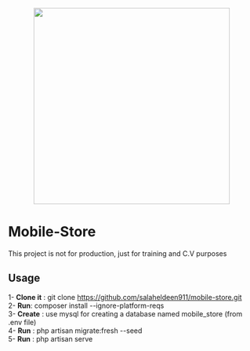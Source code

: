 <p align="center"><a href="https://laravel.com" target="_blank"><img src="https://raw.githubusercontent.com/laravel/art/master/logo-lockup/5%20SVG/2%20CMYK/1%20Full%20Color/laravel-logolockup-cmyk-red.svg" width="400"></a></p>

# Mobile-Store
This project is not for production, just for training and C.V purposes
## Usage
1- **Clone it** : git clone https://github.com/salaheldeen911/mobile-store.git <br>
2- **Run**: composer install --ignore-platform-reqs <br>
3- **Create** : use mysql for creating a database named mobile_store (from .env file) <br>
4- **Run** : php artisan migrate:fresh --seed <br>
5- **Run** : php artisan serve <br>

